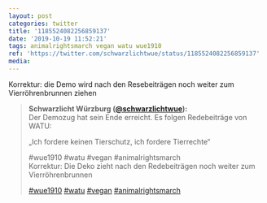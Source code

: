 ```yaml
---
layout: post
categories: twitter
title: '1185524082256859137'
date: '2019-10-19 11:52:21'
tags: animalrightsmarch vegan watu wue1910
ref: 'https://twitter.com/schwarzlichtwue/status/1185524082256859137'
media:
---
```

Korrektur: die Demo wird nach den Resebeiträgen noch weiter zum Vierröhrenbrunnen ziehen 
> <b>Schwarzlicht Würzburg ([@schwarzlichtwue](https://twitter.com/schwarzlichtwue)):</b>  
>Der Demozug hat sein Ende erreicht. Es folgen Redebeiträge von WATU:  
>  
>  
>  
>„Ich fordere keinen Tierschutz, ich fordere Tierrechte“  
>  
>#wue1910 #watu #vegan #animalrightsmarch    
>Korrektur: Die Deko zieht nach den Redebeiträgen noch weiter zum Vierröhrenbrunnen  
>  
>[#wue1910](/t/wue1910) [#watu](/t/watu) [#vegan](/t/vegan) [#animalrightsmarch](/t/animalrightsmarch)   

